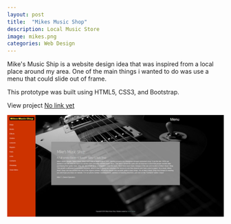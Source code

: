```yaml
---
layout: post
title:  "Mikes Music Shop"
description: Local Music Store
image: mikes.png
categories: Web Design
---
```


Mike's Music Ship is a website design idea that was inspired from a local place around my area.
One of the main things i wanted to do was use a menu that could slide out of frame.

This prototype was built using HTML5, CSS3, and Bootstrap.

View project <a href="#">No link yet</a>


<div class="preview">
<img src="../img/mms.jpg">
</div>